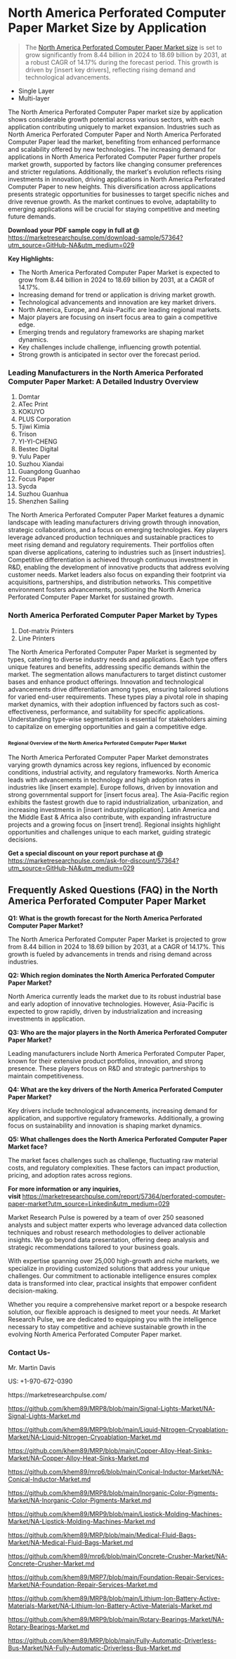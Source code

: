 <h1>North America Perforated Computer Paper Market&nbsp;Size by Application</h1><blockquote><p>The <a href="https://marketresearchpulse.com/download-sample/57364?utm_source=GitHub-NA&amp;utm_medium=029">North America Perforated Computer Paper Market size</a> is set to grow significantly from 8.44 billion in 2024 to 18.69 billion by 2031, at a robust CAGR of 14.17% during the forecast period. This growth is driven by [insert key drivers], reflecting rising demand and technological advancements.</p></blockquote><ul><li>Single Layer<li> Multi-layer</li></ul><p>The North America Perforated Computer Paper market size by application shows considerable growth potential across various sectors, with each application contributing uniquely to market expansion. Industries such as North America Perforated Computer Paper and North America Perforated Computer Paper lead the market, benefiting from enhanced performance and scalability offered by new technologies. The increasing demand for applications in North America Perforated Computer Paper further propels market growth, supported by factors like changing consumer preferences and stricter regulations. Additionally, the market's evolution reflects rising investments in innovation, driving applications in North America Perforated Computer Paper to new heights. This diversification across applications presents strategic opportunities for businesses to target specific niches and drive revenue growth. As the market continues to evolve, adaptability to emerging applications will be crucial for staying competitive and meeting future demands.</p><p><strong>Download your PDF sample copy in full at @ </strong><a href="https://marketresearchpulse.com/download-sample/57364?utm_source=GitHub-NA&amp;utm_medium=029">https://marketresearchpulse.com/download-sample/57364?utm_source=GitHub-NA&amp;utm_medium=029</a></p><p><strong>Key Highlights: </strong></p><ul><li>The North America Perforated Computer Paper Market is expected to grow from 8.44 billion in 2024 to 18.69 billion by 2031, at a CAGR of 14.17%.</li><li>Increasing demand for trend or application is driving market growth.</li><li>Technological advancements and innovation are key market drivers.</li><li>North America, Europe, and Asia-Pacific are leading regional markets.</li><li>Major players are focusing on insert focus area to gain a competitive edge.</li><li>Emerging trends and regulatory frameworks are shaping market dynamics.</li><li>Key challenges include challenge, influencing growth potential.</li><li>Strong growth is anticipated in sector over the forecast period.</li></ul><h3>Leading Manufacturers in the North America Perforated Computer Paper Market: A Detailed Industry Overview</h3><ol><li>Domtar</li><li>ATec Print</li><li>KOKUYO</li><li>PLUS Corporation</li><li>Tjiwi Kimia</li><li>Trison</li><li>YI-YI-CHENG</li><li>Bestec Digital</li><li>Yulu Paper</li><li>Suzhou Xiandai</li><li>Guangdong Guanhao</li><li>Focus Paper</li><li>Sycda</li><li>Suzhou Guanhua</li><li>Shenzhen Sailing</li></ol><div class="flex max-w-full flex-col flex-grow"><div class="min-h-8 text-message flex w-full flex-col items-end gap-2 whitespace-normal break-words [.text-message+&amp;]:mt-5" dir="auto" data-message-author-role="assistant" data-message-id="fd8432e4-4910-450d-b182-61b7bfb0a01f" data-message-model-slug="gpt-4o"><div class="flex w-full flex-col gap-1 empty:hidden first:pt-[3px]"><div class="markdown prose w-full break-words dark:prose-invert light"><p>The North America Perforated Computer Paper Market features a dynamic landscape with leading manufacturers driving growth through innovation, strategic collaborations, and a focus on emerging technologies. Key players leverage advanced production techniques and sustainable practices to meet rising demand and regulatory requirements. Their portfolios often span diverse applications, catering to industries such as [insert industries]. Competitive differentiation is achieved through continuous investment in R&amp;D, enabling the development of innovative products that address evolving customer needs. Market leaders also focus on expanding their footprint via acquisitions, partnerships, and distribution networks. This competitive environment fosters advancements, positioning the North America Perforated Computer Paper Market for sustained growth.</p></div></div></div></div><h3>North America Perforated Computer Paper Market by Types</h3><ol><li>Dot-matrix Printers<li> Line Printers</li></ol><div class="flex max-w-full flex-col flex-grow"><div class="min-h-8 text-message flex w-full flex-col items-end gap-2 whitespace-normal break-words [.text-message+&amp;]:mt-5" dir="auto" data-message-author-role="assistant" data-message-id="084470be-0bb7-4664-bddf-5156b4f41249" data-message-model-slug="gpt-4o-mini"><div class="flex w-full flex-col gap-1 empty:hidden first:pt-[3px]"><div class="markdown prose w-full break-words dark:prose-invert light"><p>The North America Perforated Computer Paper Market is segmented by types, catering to diverse industry needs and applications. Each type offers unique features and benefits, addressing specific demands within the market. The segmentation allows manufacturers to target distinct customer bases and enhance product offerings. Innovation and technological advancements drive differentiation among types, ensuring tailored solutions for varied end-user requirements. These types play a pivotal role in shaping market dynamics, with their adoption influenced by factors such as cost-effectiveness, performance, and suitability for specific applications. Understanding type-wise segmentation is essential for stakeholders aiming to capitalize on emerging opportunities and gain a competitive edge.</p></div></div></div></div><h3><span style="font-size: 11px;">Regional Overview of the North America Perforated Computer Paper Market</span></h3><div class="flex max-w-full flex-col flex-grow"><div class="min-h-8 text-message flex w-full flex-col items-end gap-2 whitespace-normal break-words [.text-message+&amp;]:mt-5" dir="auto" data-message-author-role="assistant" data-message-id="e9038762-ce64-4e30-91c9-9bd413514231" data-message-model-slug="gpt-4o-mini"><div class="flex w-full flex-col gap-1 empty:hidden first:pt-[3px]"><div class="markdown prose w-full break-words dark:prose-invert light"><p>The North America Perforated Computer Paper Market demonstrates varying growth dynamics across key regions, influenced by economic conditions, industrial activity, and regulatory frameworks. North America leads with advancements in technology and high adoption rates in industries like [insert example]. Europe follows, driven by innovation and strong governmental support for [insert focus area]. The Asia-Pacific region exhibits the fastest growth due to rapid industrialization, urbanization, and increasing investments in [insert industry/application]. Latin America and the Middle East &amp; Africa also contribute, with expanding infrastructure projects and a growing focus on [insert trend]. Regional insights highlight opportunities and challenges unique to each market, guiding strategic decisions.</p></div></div></div></div><p><strong>Get a special discount on your report purchase at @ </strong><a href="https://marketresearchpulse.com/ask-for-discount/57364?utm_source=GitHub-NA&amp;utm_medium=029">https://marketresearchpulse.com/ask-for-discount/57364?utm_source=GitHub-NA&amp;utm_medium=029</a></p><h2>Frequently Asked Questions (FAQ) in the North America Perforated Computer Paper Market</h2><p><strong>Q1: What is the growth forecast for the North America Perforated Computer Paper Market?</strong></p><p>The North America Perforated Computer Paper Market is projected to grow from 8.44 billion in 2024 to 18.69 billion by 2031, at a CAGR of 14.17%. This growth is fueled by advancements in trends and rising demand across industries.</p><p><strong>Q2: Which region dominates the North America Perforated Computer Paper Market?</strong></p><p>North America currently leads the market due to its robust industrial base and early adoption of innovative technologies. However, Asia-Pacific is expected to grow rapidly, driven by industrialization and increasing investments in application.</p><p><strong>Q3: Who are the major players in the North America Perforated Computer Paper Market?</strong></p><p>Leading manufacturers include North America Perforated Computer Paper, known for their extensive product portfolios, innovation, and strong presence. These players focus on R&amp;D and strategic partnerships to maintain competitiveness.</p><p><strong>Q4: What are the key drivers of the North America Perforated Computer Paper Market?</strong></p><p>Key drivers include technological advancements, increasing demand for application, and supportive regulatory frameworks. Additionally, a growing focus on sustainability and innovation is shaping market dynamics.</p><p><strong>Q5: What challenges does the North America Perforated Computer Paper Market face?</strong></p><p>The market faces challenges such as challenge, fluctuating raw material costs, and regulatory complexities. These factors can impact production, pricing, and adoption rates across regions.</p><p><strong>For more information or any inquiries, visit&nbsp;</strong><a href="https://marketresearchpulse.com/report/57364/perforated-computer-paper-market?utm_source=Linkedin&utm_medium=029">https://marketresearchpulse.com/report/57364/perforated-computer-paper-market?utm_source=Linkedin&utm_medium=029</a></p><p>Market Research Pulse is powered by a team of over 250 seasoned analysts and subject matter experts who leverage advanced data collection techniques and robust research methodologies to deliver actionable insights. We go beyond data presentation, offering deep analysis and strategic recommendations tailored to your business goals.</p><p>With expertise spanning over 25,000 high-growth and niche markets, we specialize in providing customized solutions that address your unique challenges. Our commitment to actionable intelligence ensures complex data is transformed into clear, practical insights that empower confident decision-making.</p><p>Whether you require a comprehensive market report or a bespoke research solution, our flexible approach is designed to meet your needs. At Market Research Pulse, we are dedicated to equipping you with the intelligence necessary to stay competitive and achieve sustainable growth in the evolving North America Perforated Computer Paper market.</p><h3><strong>Contact Us-</strong></h3><p>Mr. Martin Davis</p><p>US: +1-970-672-0390</p><p>https://marketresearchpulse.com/</p><p><a href="https://github.com/khem89/MRP8/blob/main/Signal-Lights-Market/NA-Signal-Lights-Market.md">https://github.com/khem89/MRP8/blob/main/Signal-Lights-Market/NA-Signal-Lights-Market.md</a></p><p><a href="https://github.com/khem89/MRP9/blob/main/Liquid-Nitrogen-Cryoablation-Market/NA-Liquid-Nitrogen-Cryoablation-Market.md">https://github.com/khem89/MRP9/blob/main/Liquid-Nitrogen-Cryoablation-Market/NA-Liquid-Nitrogen-Cryoablation-Market.md</a></p><p><a href="https://github.com/khem89/MRP/blob/main/Copper-Alloy-Heat-Sinks-Market/NA-Copper-Alloy-Heat-Sinks-Market.md">https://github.com/khem89/MRP/blob/main/Copper-Alloy-Heat-Sinks-Market/NA-Copper-Alloy-Heat-Sinks-Market.md</a></p><p><a href="https://github.com/khem89/mrp6/blob/main/Conical-Inductor-Market/NA-Conical-Inductor-Market.md">https://github.com/khem89/mrp6/blob/main/Conical-Inductor-Market/NA-Conical-Inductor-Market.md</a></p><p><a href="https://github.com/khem89/MRP8/blob/main/Inorganic-Color-Pigments-Market/NA-Inorganic-Color-Pigments-Market.md">https://github.com/khem89/MRP8/blob/main/Inorganic-Color-Pigments-Market/NA-Inorganic-Color-Pigments-Market.md</a></p><p><a href="https://github.com/khem89/MRP9/blob/main/Lipstick-Molding-Machines-Market/NA-Lipstick-Molding-Machines-Market.md">https://github.com/khem89/MRP9/blob/main/Lipstick-Molding-Machines-Market/NA-Lipstick-Molding-Machines-Market.md</a></p><p><a href="https://github.com/khem89/MRP/blob/main/Medical-Fluid-Bags-Market/NA-Medical-Fluid-Bags-Market.md">https://github.com/khem89/MRP/blob/main/Medical-Fluid-Bags-Market/NA-Medical-Fluid-Bags-Market.md</a></p><p><a href="https://github.com/khem89/mrp6/blob/main/Concrete-Crusher-Market/NA-Concrete-Crusher-Market.md">https://github.com/khem89/mrp6/blob/main/Concrete-Crusher-Market/NA-Concrete-Crusher-Market.md</a></p><p><a href="https://github.com/khem89/MRP7/blob/main/Foundation-Repair-Services-Market/NA-Foundation-Repair-Services-Market.md">https://github.com/khem89/MRP7/blob/main/Foundation-Repair-Services-Market/NA-Foundation-Repair-Services-Market.md</a></p><p><a href="https://github.com/khem89/MRP8/blob/main/Lithium-Ion-Battery-Active-Materials-Market/NA-Lithium-Ion-Battery-Active-Materials-Market.md">https://github.com/khem89/MRP8/blob/main/Lithium-Ion-Battery-Active-Materials-Market/NA-Lithium-Ion-Battery-Active-Materials-Market.md</a></p><p><a href="https://github.com/khem89/MRP9/blob/main/Rotary-Bearings-Market/NA-Rotary-Bearings-Market.md">https://github.com/khem89/MRP9/blob/main/Rotary-Bearings-Market/NA-Rotary-Bearings-Market.md</a></p><p><a href="https://github.com/khem89/MRP/blob/main/Fully-Automatic-Driverless-Bus-Market/NA-Fully-Automatic-Driverless-Bus-Market.md">https://github.com/khem89/MRP/blob/main/Fully-Automatic-Driverless-Bus-Market/NA-Fully-Automatic-Driverless-Bus-Market.md</a></p>
